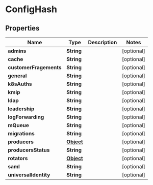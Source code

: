 

# ConfigHash

## Properties

Name | Type | Description | Notes
------------ | ------------- | ------------- | -------------
**admins** | **String** |  |  [optional]
**cache** | **String** |  |  [optional]
**customerFragements** | **String** |  |  [optional]
**general** | **String** |  |  [optional]
**k8sAuths** | **String** |  |  [optional]
**kmip** | **String** |  |  [optional]
**ldap** | **String** |  |  [optional]
**leadership** | **String** |  |  [optional]
**logForwarding** | **String** |  |  [optional]
**mQueue** | **String** |  |  [optional]
**migrations** | **String** |  |  [optional]
**producers** | [**Object**](.md) |  |  [optional]
**producersStatus** | **String** |  |  [optional]
**rotators** | [**Object**](.md) |  |  [optional]
**saml** | **String** |  |  [optional]
**universalIdentity** | **String** |  |  [optional]



